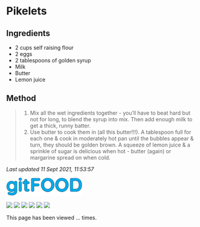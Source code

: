 # Pikelets

## Ingredients

- 2 cups self raising flour
- 2 eggs
- 2 tablespoons of golden syrup
- Milk
- Butter
- Lemon juice

## Method

> 1. Mix all the wet ingredients together - you’ll have to beat hard but not for long, to blend the syrup into mix. Then add enough milk to get a thick, runny batter.
> 2. Use butter to cook them in (all this butter!!!). A tablespoon full for each one & cook in moderately hot pan until the bubbles appear & turn, they should be golden brown. A squeeze of lemon juice & a sprinkle of sugar is delicious when hot - butter (again) or margarine spread on when cold.

*Last updated 11 Sept 2021, 11:53:57*

<img src="../images/logo_sm.png" width="40%" />

<img src="https://img.shields.io/badge/breakfast-blue.svg" /> <img src="https://img.shields.io/badge/dairy-blue.svg" /> <img src="https://img.shields.io/badge/dessert-blue.svg" /> <img src="https://img.shields.io/badge/family-blue.svg" /> <img src="https://img.shields.io/badge/fried-blue.svg" /> <img src="https://img.shields.io/badge/vegetarian-blue.svg" /> 

<p>This page has been viewed <span id="counter">...</span> times.</p>

<script src="../assets/js/pageviews.js"></script>